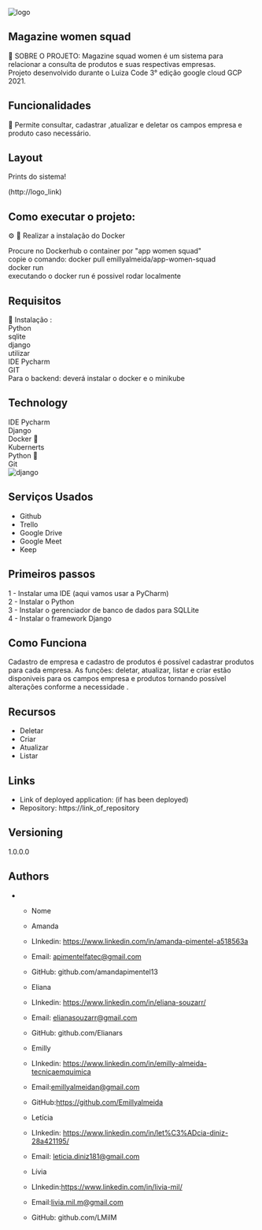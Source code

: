 


 ![logo](https://user-images.githubusercontent.com/72577082/134828439-087e49f7-8001-4734-b2f5-b68f3c598082.png)

## Magazine women squad 
 
:rocket: SOBRE O PROJETO: Magazine squad women é um sistema para relacionar a consulta de produtos e suas respectivas empresas.<br> Projeto desenvolvido durante o Luiza Code
 3° edição google cloud GCP 2021.
 
## Funcionalidades 
 :dart:  Permite consultar, cadastrar ,atualizar  e deletar  os campos empresa e produto  caso necessário.

## Layout  
Prints do sistema!

(http://logo_link)

## Como executar o projeto:<br>
:gear: :wrench:
Realizar a instalação  do Docker <br>

Procure no Dockerhub  o container por  "app women squad"<br>
copie o comando: docker pull emillyalmeida/app-women-squad<br>
docker run <br>
executando o docker run é possivel rodar localmente <br>



## Requisitos <br>

:pencil:
 Instalação : <br> Python <br> sqlite <br> django <br> utilizar <br> IDE Pycharm<br> GIT <br>
 Para o backend: deverá instalar o docker e o minikube


## Technology
IDE Pycharm<br>
Django<br>
Docker :whale2:<br>
Kubernerts <br>
Python :snake:<br>
Git <br>
![django](https://user-images.githubusercontent.com/72577082/134831279-56d79b47-10eb-463d-a133-3b0296e51dd2.png)




 
## Serviços Usados
 
* Github
* Trello 
* Google Drive 
* Google Meet
* Keep 
 
 
## Primeiros passos 
 
1 - Instalar uma IDE (aqui vamos usar a PyCharm)<br>
2 - Instalar o Python<br>
3 - Instalar o gerenciador de banco de dados para SQLLite<br>
4 - Instalar o framework Django<br>
 
## Como Funciona 
Cadastro de empresa e cadastro de produtos é possível cadastrar produtos para cada empresa. As funções: deletar, atualizar, listar e criar  estão disponiveis para os campos empresa e produtos tornando possível alterações conforme a necessidade .
 
 
## Recursos
 
  - Deletar
  - Criar
  - Atualizar
  - Listar
 
 
## Links
 
  - Link of deployed application: (if has been deployed)
  - Repository: https://link_of_repository
 

## Versioning
 
1.0.0.0
 
 
## Authors
 

* - Nome
  - Amanda
  - LInkedin: https://www.linkedin.com/in/amanda-pimentel-a518563a
  - Email: apimentelfatec@gmail.com 
  - GitHub: github.com/amandapimentel13 
   
  - Eliana 
  - LInkedin: https://www.linkedin.com/in/eliana-souzarr/
  - Email: elianasouzarr@gmail.com
  - GitHub: github.com/Elianars 
   
  - Emilly
  - LInkedin: https://www.linkedin.com/in/emilly-almeida-tecnicaemquimica
  - Email:emillyalmeidan@gmail.com
  - GitHub:https://github.com/Emillyalmeida
   
  - Letícia
  - LInkedin: https://www.linkedin.com/in/let%C3%ADcia-diniz-28a421195/
  - Email: leticia.diniz181@gmail.com
  
  - Lívia
  - LInkedin:https://www.linkedin.com/in/livia-mil/
  - Email:livia.mil.m@gmail.com
  - GitHub: github.com/LMilM 
 
